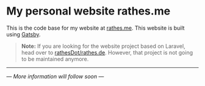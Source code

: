 # My personal website rathes.me

This is the code base for my website at [rathes.me](https://rathes.me). This website is built using [Gatsby](https://www.gatsbyjs.org).

> **Note:** If you are looking for the website project based on Laravel, head over to [rathesDot/rathes.de](https://github.com/rathesDot/rathes.de). However, that project is not going to be maintained anymore.

---

_— More information will follow soon —_

